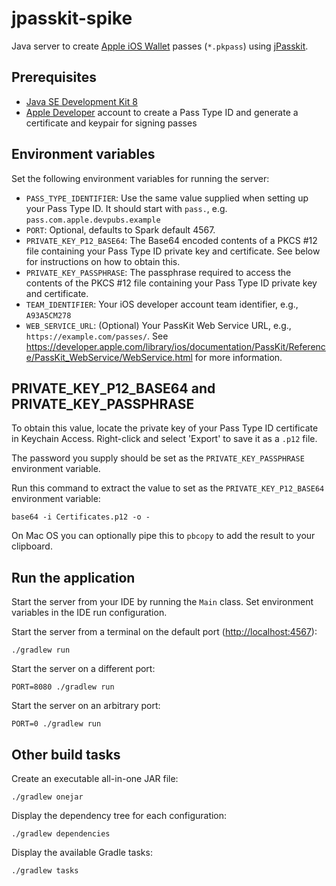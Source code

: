 # jpasskit-spike

Java server to create [Apple iOS Wallet](https://developer.apple.com/library/ios/documentation/UserExperience/Conceptual/PassKit_PG/index.html) passes (`*.pkpass`) using [jPasskit](https://github.com/drallgood/jpasskit).

## Prerequisites

- [Java SE Development Kit 8](http://www.oracle.com/technetwork/java/javase/downloads/jdk8-downloads-2133151.html)
- [Apple Developer](https://developer.apple.com/programs/) account to create a Pass Type ID and generate a certificate and keypair for signing passes

## Environment variables

Set the following environment variables for running the server:

- `PASS_TYPE_IDENTIFIER`: Use the same value supplied when setting up your Pass Type ID. It should start with `pass.`, e.g. `pass.com.apple.devpubs.example`
- `PORT`: Optional, defaults to Spark default 4567.
- `PRIVATE_KEY_P12_BASE64`: The Base64 encoded contents of a PKCS #12 file containing your Pass Type ID private key and certificate. See below for instructions on how to obtain this. 
- `PRIVATE_KEY_PASSPHRASE`: The passphrase required to access the contents of the PKCS #12 file containing your Pass Type ID private key and certificate. 
- `TEAM_IDENTIFIER`: Your iOS developer account team identifier, e.g., `A93A5CM278`
- `WEB_SERVICE_URL`: (Optional) Your PassKit Web Service URL, e.g., `https://example.com/passes/`. See <https://developer.apple.com/library/ios/documentation/PassKit/Reference/PassKit_WebService/WebService.html> for more information.

## PRIVATE_KEY_P12_BASE64 and PRIVATE_KEY_PASSPHRASE

To obtain this value, locate the private key of your Pass Type ID certificate in Keychain Access. Right-click and select 'Export' to save it as a `.p12` file.

The password you supply should be set as the `PRIVATE_KEY_PASSPHRASE` environment variable.
 
Run this command to extract the value to set as the `PRIVATE_KEY_P12_BASE64` environment variable:
  
    base64 -i Certificates.p12 -o -
    
On Mac OS you can optionally pipe this to `pbcopy` to add the result to your clipboard.

## Run the application

Start the server from your IDE by running the `Main` class. Set environment variables in the IDE run configuration.
 
Start the server from a terminal on the default port (<http://localhost:4567>):

    ./gradlew run
    
Start the server on a different port:

    PORT=8080 ./gradlew run

Start the server on an arbitrary port:

    PORT=0 ./gradlew run

## Other build tasks

Create an executable all-in-one JAR file:

    ./gradlew onejar

Display the dependency tree for each configuration:

    ./gradlew dependencies

Display the available Gradle tasks:

    ./gradlew tasks
